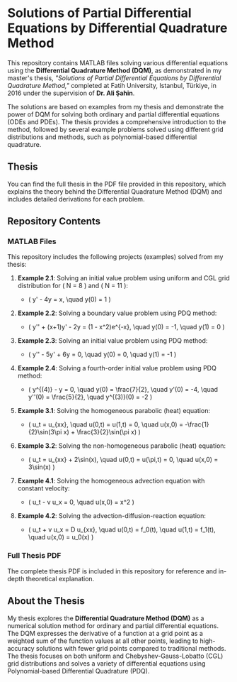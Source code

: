 # Solutions of Partial Differential Equations by Differential Quadrature Method

This repository contains MATLAB files solving various differential equations using the **Differential Quadrature Method (DQM)**, as demonstrated in my master's thesis, *"Solutions of Partial Differential Equations by Differential Quadrature Method,"* completed at Fatih University, Istanbul, Türkiye, in 2016 under the supervision of **Dr. Ali Şahin**.

The solutions are based on examples from my thesis and demonstrate the power of DQM for solving both ordinary and partial differential equations (ODEs and PDEs). The thesis provides a comprehensive introduction to the method, followed by several example problems solved using different grid distributions and methods, such as polynomial-based differential quadrature.

## Thesis

You can find the full thesis in the PDF file provided in this repository, which explains the theory behind the Differential Quadrature Method (DQM) and includes detailed derivations for each problem.

## Repository Contents

### MATLAB Files

This repository includes the following projects (examples) solved from my thesis:

1. **Example 2.1**: Solving an initial value problem using uniform and CGL grid distribution for \( N = 8 \) and \( N = 11 \):
   - \( y' - 4y = x, \quad y(0) = 1 \)

2. **Example 2.2**: Solving a boundary value problem using PDQ method:
   - \( y'' + (x+1)y' - 2y = (1 - x^2)e^{-x}, \quad y(0) = -1, \quad y(1) = 0 \)

3. **Example 2.3**: Solving an initial value problem using PDQ method:
   - \( y'' - 5y' + 6y = 0, \quad y(0) = 0, \quad y(1) = -1 \)

4. **Example 2.4**: Solving a fourth-order initial value problem using PDQ method:
   - \( y^{(4)} - y = 0, \quad y(0) = \frac{7}{2}, \quad y'(0) = -4, \quad y''(0) = \frac{5}{2}, \quad y^{(3)}(0) = -2 \)

5. **Example 3.1**: Solving the homogeneous parabolic (heat) equation:
   - \( u_t = u_{xx}, \quad u(0,t) = u(1,t) = 0, \quad u(x,0) = -\frac{1}{2}\sin(3\pi x) + \frac{3}{2}\sin(\pi x) \)

6. **Example 3.2**: Solving the non-homogeneous parabolic (heat) equation:
   - \( u_t = u_{xx} + 2\sin(x), \quad u(0,t) = u(\pi,t) = 0, \quad u(x,0) = 3\sin(x) \)

7. **Example 4.1**: Solving the homogeneous advection equation with constant velocity:
   - \( u_t - v u_x = 0, \quad u(x,0) = x^2 \)

8. **Example 4.2**: Solving the advection-diffusion-reaction equation:
   - \( u_t + v u_x = D u_{xx}, \quad u(0,t) = f_0(t), \quad u(1,t) = f_1(t), \quad u(x,0) = u_0(x) \)

### Full Thesis PDF

The complete thesis PDF is included in this repository for reference and in-depth theoretical explanation.

## About the Thesis

My thesis explores the **Differential Quadrature Method (DQM)** as a numerical solution method for ordinary and partial differential equations. The DQM expresses the derivative of a function at a grid point as a weighted sum of the function values at all other points, leading to high-accuracy solutions with fewer grid points compared to traditional methods. The thesis focuses on both uniform and Chebyshev-Gauss-Lobatto (CGL) grid distributions and solves a variety of differential equations using Polynomial-based Differential Quadrature (PDQ).
